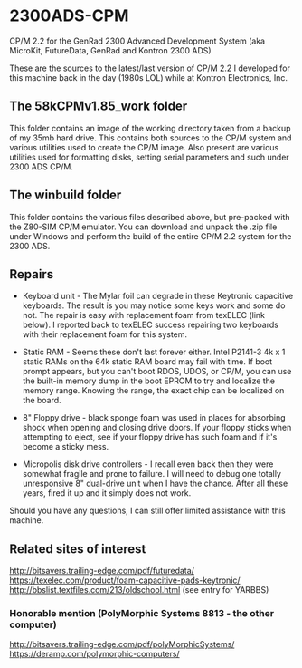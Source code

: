 # 2300ADS-CPM
CP/M 2.2 for the GenRad 2300 Advanced Development System (aka MicroKit, FutureData, GenRad and Kontron 2300 ADS)

These are the sources to the latest/last version of CP/M 2.2 I developed for this machine back in the day (1980s LOL) while at Kontron Electronics, Inc.

## The 58kCPMv1.85_work folder
This folder contains an image of the working directory taken from a backup of my 35mb hard drive. This contains both sources to the CP/M system and various utilities used to create the CP/M image. Also present are various utilities used for formatting disks, setting serial parameters and such under 2300 ADS CP/M.

## The winbuild folder
This folder contains the various files described above, but pre-packed with the Z80-SIM CP/M emulator. You can download and unpack the .zip file under Windows and perform the build of the entire CP/M 2.2 system for the 2300 ADS.

## Repairs
- Keyboard unit - The Mylar foil can degrade in these Keytronic capacitive keyboards. The result is you may notice some keys work and some do not. The repair is easy with replacement foam from texELEC (link below). I reported back to texELEC success repairing two keyboards with their replacement foam for this system.

- Static RAM - Seems these don't last forever either. Intel P2141-3 4k x 1 static RAMs on the 64k static RAM board may fail with time. If boot prompt appears, but you can't boot RDOS, UDOS, or CP/M, you can use the built-in memory dump in the boot EPROM to try and localize the memory range. Knowing the range, the exact chip can be localized on the board.

- 8" Floppy drive - black sponge foam was used in places for absorbing shock when opening and closing drive doors. If your floppy sticks when attempting to eject, see if your floppy drive has such foam and if it's become a sticky mess.

- Micropolis disk drive controllers - I recall even back then they were somewhat fragile and prone to failure. I will need to debug one totally unresponsive 8" dual-drive unit when I have the chance. After all these years, fired it up and it simply does not work.

Should you have any questions, I can still offer limited assistance with this machine.

## Related sites of interest
http://bitsavers.trailing-edge.com/pdf/futuredata/ <br>
https://texelec.com/product/foam-capacitive-pads-keytronic/ <br>
http://bbslist.textfiles.com/213/oldschool.html (see entry for YARBBS) <br>

### Honorable mention (PolyMorphic Systems 8813 - the other computer)
http://bitsavers.trailing-edge.com/pdf/polyMorphicSystems/ <br>
https://deramp.com/polymorphic-computers/ <br>

